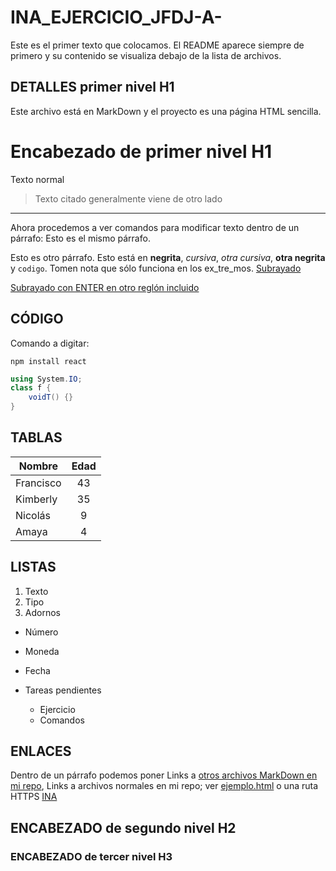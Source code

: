 # INA_EJERCICIO_JFDJ-A-
Este es el primer texto que colocamos.  El README aparece siempre de primero y su contenido se visualiza debajo de la lista de archivos.

## DETALLES primer nivel H1
Este archivo está en MarkDown y el proyecto es una página HTML sencilla.

# Encabezado de primer nivel H1

Texto normal
> Texto citado
> generalmente viene
> de otro lado

-----
Ahora procedemos a ver comandos para modificar texto dentro de un párrafo:
Esto es el mismo párrafo.

Esto es otro párrafo. Esto está en **negrita**, _cursiva_, *otra cursiva*, __otra negrita__ y `codigo`. Tomen nota que sólo funciona en los ex_tre_mos. 
<u>Subrayado</u>

<u>Subrayado con ENTER en otro reglón incluido</u>

## CÓDIGO
Comando a digitar:
```
npm install react
```

``` csharp
using System.IO;
class f {
    voidT() {}
}
```

<!-- Comentario -->

## TABLAS
|      Nombre | Edad |
|-------------|:----:|
|Francisco    | 43   |
|Kimberly     | 35   |
|Nicolás      | 9    |
|Amaya        | 4    |

## LISTAS
1. Texto
2. Tipo
3. Adornos

- Número
- Moneda
- Fecha

- Tareas pendientes
    - Ejercicio
    - Comandos

## ENLACES
Dentro de un párrafo
podemos poner Links a 
[otros archivos MarkDown en mi repo](pantallas.md),
Links a archivos normales en mi repo; 
ver [ejemplo.html](/ejemplo.html)
o una ruta HTTPS [INA](https://www.ina.ac.cr)

## ENCABEZADO de segundo nivel H2

### ENCABEZADO de tercer nivel H3
